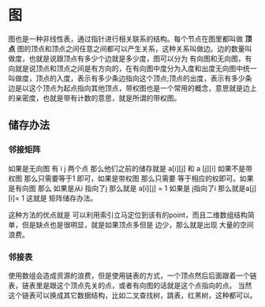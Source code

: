 # 图
图也是一种非线性表，通过指针进行相关联系的结构。每个节点在图里都叫做 **顶点**
图的顶点和顶点之间任意之间都可以产生关系，这种关系叫做边。边的数量叫做度，也就是说跟顶点有多少个边就是多少度，图可以分为
有向图和无向图，有向就是说顶点和顶点之间是有方向的，在有向图中度分为入度和出度无向图中统一叫做度，顶点的入度，表示有多少条边指向这个顶点;顶点的出度，表示有多少条边是以这个顶点为起点指向其他顶点，带权图也是一个常用的概念，意思就是边上的亲密度，也就是带有计数的意思，就是所谓的带权图。

## 储存办法

### 邻接矩阵

如果是无向图 有 i j 两个点 那么他们之前的储存就是 a[i][j] 和 a [j][i] 如果不是带权图 那么只需要等于1 即可，如果是带权图 那么只需要
等于相应的权即可。如果是有向图 那么 如果是从i 指向了j 那么就是 a[i][j] = 1 如果是 j指向了i 那么就是a[j][i]= 1
这就是 矩阵储存办法。

这种方法的优点就是 可以利用索引立马定位到该有的point，而且二维数组结构简单，但是缺点也是很明显，就是如果顶点多但是 边少，那么就是出现
大量的空间浪费。

### 邻接表

使用数组会造成资源的浪费，但是使用链表的方式，一个顶点然后后面跟着一个链表，链表里是跟这个顶点先关的点，或者有向图的话就是这个点指向的点。
当然这个链表可以换成其它数据结构，比如二叉查找树，跳表，红黑树，这种都可以。
